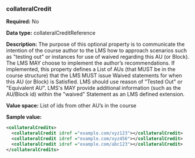 
### collateralCredit

**Required:** No

**Data type:** collateralCreditReference

**Description:** The purpose of this optional property is to communicate the intention of the course author to the LMS how to approach scenarios such as "testing out" or instances for use of waived regarding this AU (or Block). The LMS MAY choose to implement the author’s recommendations. If implemented, this property defines a List of AUs (that MUST be in the course structure) that the LMS MUST issue Waived statements for when this AU (or Block) is Satisfied.  LMS should use reason of "Tested Out" or "Equivalent AU".   LMS's MAY provide additional information (such as the AU/Block id) within the "waived" Statement as an LMS defined extension.

**Value space:** List of ids from other AU’s in the course

**Sample value:**


```xml
<collateralCredits>
  <collateralCredit idref ="example.com/xyz123"></collateralCredit>
  <collateralCredit idref ="example.com/xyz456"></collateralCredit>
  <collateralCredit idref ="example.com/abc123"></collateralCredit>
</collateralCredits>
```

 
